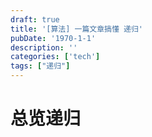```yaml
---
draft: true
title: '[算法] 一篇文章搞懂 递归'
pubDate: '1970-1-1'
description: ''
categories: ['tech']
tags: ["递归"]
---
```


# 总览递归




